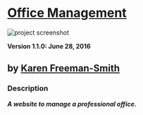 # [Office Management](http://karenfreemansmith.github.io/office)
![project screenshot](/img/screenshot.jpg)

__Version 1.1.0: June 28, 2016__
## by [Karen Freeman-Smith](http://karenfreemansmith.github.io)

### Description
__*A website to manage a professional office.*__
